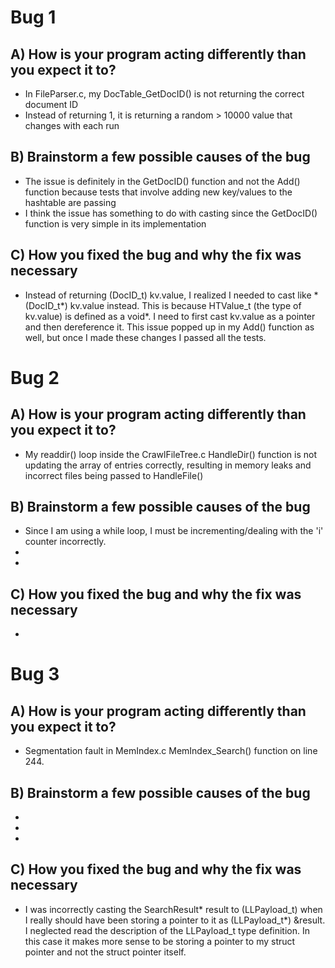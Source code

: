 # Bug 1

## A) How is your program acting differently than you expect it to?
- In FileParser.c, my DocTable_GetDocID() is not returning the correct document ID
- Instead of returning 1, it is returning a random > 10000 value that changes with each run

## B) Brainstorm a few possible causes of the bug
- The issue is definitely in the GetDocID() function and not the Add() function
because tests that involve adding new key/values to the hashtable are passing
- I think the issue has something to do with casting since the GetDocID() function
is very simple in its implementation

## C) How you fixed the bug and why the fix was necessary
- Instead of returning (DocID_t) kv.value, I realized I needed to cast like
\*(DocID_t*) kv.value instead. This is because HTValue_t (the type of kv.value)
is defined as a void*. I need to first cast kv.value as a pointer and then dereference it.
This issue popped up in my Add() function as well, but once I made these changes I passed
all the tests.


# Bug 2

## A) How is your program acting differently than you expect it to?
- My readdir() loop inside the CrawlFileTree.c HandleDir() function is not updating the array of entries correctly, resulting in memory leaks and incorrect files being passed to HandleFile()

## B) Brainstorm a few possible causes of the bug
- Since I am using a while loop, I must be incrementing/dealing with the 'i' counter incorrectly. 
- 
- 

## C) How you fixed the bug and why the fix was necessary
- 


# Bug 3

## A) How is your program acting differently than you expect it to?
- Segmentation fault in MemIndex.c MemIndex_Search() function on line 244.

## B) Brainstorm a few possible causes of the bug
- 
- 
- 

## C) How you fixed the bug and why the fix was necessary
- I was incorrectly casting the SearchResult* result to (LLPayload_t) when I really should have been storing a pointer to it as (LLPayload_t*) &result. I neglected read the description of the LLPayload_t type definition. In this case it makes more sense to be storing a pointer to my struct pointer and not the struct pointer itself.
